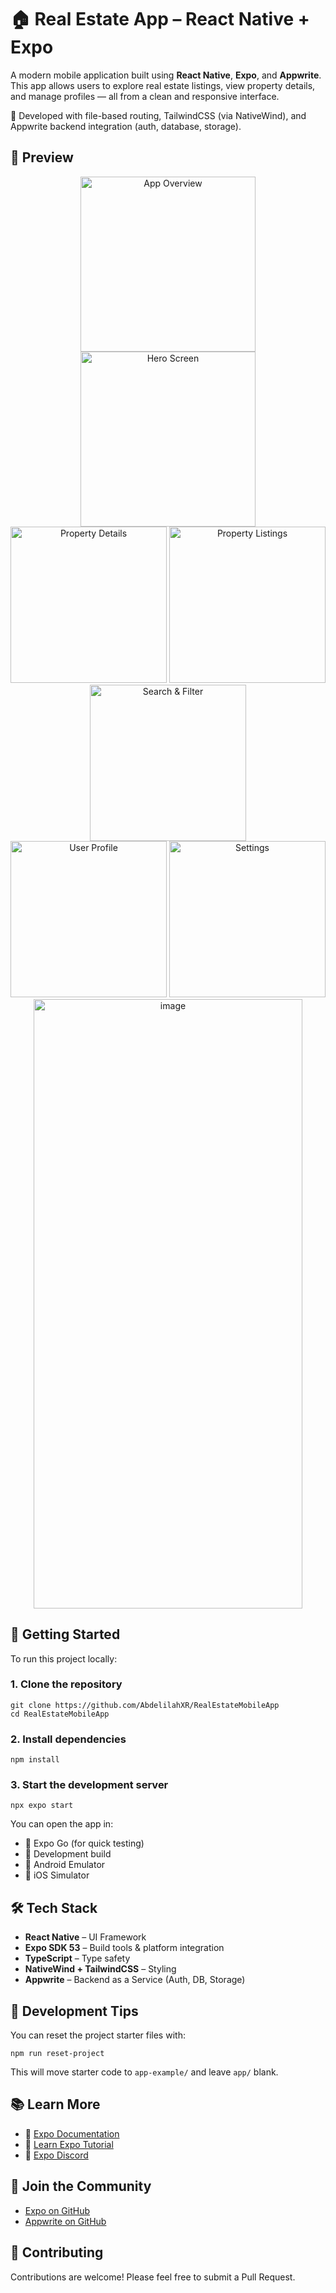 # 🏠 Real Estate App – React Native + Expo

A modern mobile application built using **React Native**, **Expo**, and **Appwrite**. This app allows users to explore real estate listings, view property details, and manage profiles — all from a clean and responsive interface.

📱 Developed with file-based routing, TailwindCSS (via NativeWind), and Appwrite backend integration (auth, database, storage).

## 📸 Preview

<div align="center">
  <img src="https://github.com/user-attachments/assets/02f00946-a2cf-4cfc-baa3-16b660e5e7a9" width="280" alt="App Overview"/>
  <img src="https://github.com/user-attachments/assets/1db3862b-9784-4add-a0f4-9a51bfbc752a" width="280" alt="Hero Screen"/>
</div>
<div align="center">
  <img src="https://github.com/user-attachments/assets/d5ff2f10-29c0-405e-b55b-70bc04b74cf7" width="250" alt="Property Details"/>
  <img src="https://github.com/user-attachments/assets/39e4062e-d6a8-4a5c-b081-7772504b061d" width="250" alt="Property Listings"/>
  <img src="https://github.com/user-attachments/assets/c6c9a7c5-76cd-463f-b748-d3fcea92fb72" width="250" alt="Search & Filter"/>
</div>
<div align="center">
  <img src="https://github.com/user-attachments/assets/7d813522-bb06-4de8-94c9-5c968d923712" width="250" alt="User Profile"/>
  <img src="https://github.com/user-attachments/assets/ad164881-7398-4605-a351-6038d9163843" width="250" alt="Settings"/>
  <img width="430" height="975" alt="image" src="https://github.com/user-attachments/assets/2133302e-26de-42f2-b304-0fc9caab5282" />

</div>



## 🚀 Getting Started

To run this project locally:

### 1. Clone the repository

```
git clone https://github.com/AbdelilahXR/RealEstateMobileApp
cd RealEstateMobileApp
```

### 2. Install dependencies

```
npm install
```

### 3. Start the development server

```
npx expo start
```

You can open the app in:
- 📱 Expo Go (for quick testing)
- 🧪 Development build
- 📱 Android Emulator
- 🍏 iOS Simulator

## 🛠️ Tech Stack

- **React Native** – UI Framework
- **Expo SDK 53** – Build tools & platform integration
- **TypeScript** – Type safety
- **NativeWind + TailwindCSS** – Styling
- **Appwrite** – Backend as a Service (Auth, DB, Storage)

## 🧪 Development Tips

You can reset the project starter files with:

```
npm run reset-project
```

This will move starter code to `app-example/` and leave `app/` blank.

## 📚 Learn More

- 📘 [Expo Documentation](https://docs.expo.dev/)
- 📖 [Learn Expo Tutorial](https://docs.expo.dev/tutorial/introduction/)
- 💬 [Expo Discord](https://chat.expo.dev/)

## 🙌 Join the Community

- [Expo on GitHub](https://github.com/expo/expo)
- [Appwrite on GitHub](https://github.com/appwrite/appwrite)

## 🤝 Contributing

Contributions are welcome! Please feel free to submit a Pull Request.

